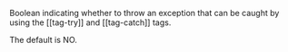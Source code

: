 Boolean indicating whether to throw an exception that can be caught by using the [[tag-try]] and [[tag-catch]] tags.

The default is NO.
